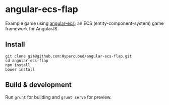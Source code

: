 # angular-ecs-flap

Example game using [angular-ecs](https://github.com/Hypercubed/angular-ecs); an ECS (entity-component-system) game framework for AngularJS.

## Install

```
git clone git@github.com:Hypercubed/angular-ecs-flap.git
cd angular-ecs-flap
npm install
bower install
```

## Build & development

Run `grunt` for building and `grunt serve` for preview.

